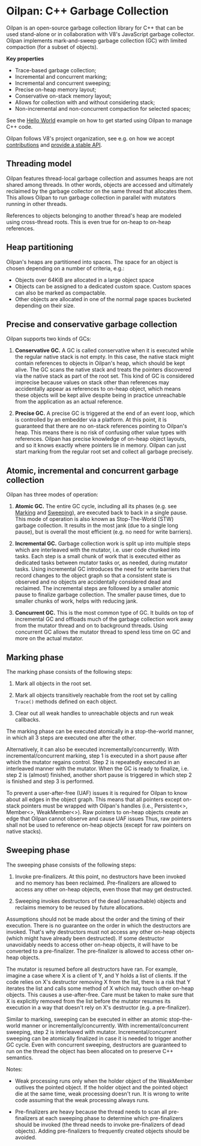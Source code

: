 # Oilpan: C++ Garbage Collection

Oilpan is an open-source garbage collection library for C++ that can be used stand-alone or in collaboration with V8's JavaScript garbage collector.
Oilpan implements mark-and-sweep garbage collection (GC) with limited compaction (for a subset of objects).

**Key properties**

- Trace-based garbage collection;
- Incremental and concurrent marking;
- Incremental and concurrent sweeping;
- Precise on-heap memory layout;
- Conservative on-stack memory layout;
- Allows for collection with and without considering stack;
- Non-incremental and non-concurrent compaction for selected spaces;

See the [Hello World](https://chromium.googlesource.com/v8/v8/+/main/samples/cppgc/hello-world.cc) example on how to get started using Oilpan to manage C++ code.

Oilpan follows V8's project organization, see e.g. on how we accept [contributions](https://v8.dev/docs/contribute) and [provide a stable API](https://v8.dev/docs/api).

## Threading model

Oilpan features thread-local garbage collection and assumes heaps are not shared among threads.
In other words, objects are accessed and ultimately reclaimed by the garbage collector on the same thread that allocates them.
This allows Oilpan to run garbage collection in parallel with mutators running in other threads.

References to objects belonging to another thread's heap are modeled using cross-thread roots.
This is even true for on-heap to on-heap references.

## Heap partitioning

Oilpan's heaps are partitioned into spaces.
The space for an object is chosen depending on a number of criteria, e.g.:

- Objects over 64KiB are allocated in a large object space
- Objects can be assigned to a dedicated custom space.
  Custom spaces can also be marked as compactable.
- Other objects are allocated in one of the normal page spaces bucketed depending on their size.

## Precise and conservative garbage collection

Oilpan supports two kinds of GCs:

1. **Conservative GC.**
A GC is called conservative when it is executed while the regular native stack is not empty.
In this case, the native stack might contain references to objects in Oilpan's heap, which should be kept alive.
The GC scans the native stack and treats the pointers discovered via the native stack as part of the root set.
This kind of GC is considered imprecise because values on stack other than references may accidentally appear as references to on-heap object, which means these objects will be kept alive despite being in practice unreachable from the application as an actual reference.

2. **Precise GC.**
A precise GC is triggered at the end of an event loop, which is controlled by an embedder via a platform.
At this point, it is guaranteed that there are no on-stack references pointing to Oilpan's heap.
This means there is no risk of confusing other value types with references.
Oilpan has precise knowledge of on-heap object layouts, and so it knows exactly where pointers lie in memory.
Oilpan can just start marking from the regular root set and collect all garbage precisely.

## Atomic, incremental and concurrent garbage collection

Oilpan has three modes of operation:

1. **Atomic GC.**
The entire GC cycle, including all its phases (e.g. see [Marking](#Marking-phase) and [Sweeping](#Sweeping-phase)), are executed back to back in a single pause.
This mode of operation is also known as Stop-The-World (STW) garbage collection.
It results in the most jank (due to a single long pause), but is overall the most efficient (e.g. no need for write barriers).

2. **Incremental GC.**
Garbage collection work is split up into multiple steps which are interleaved with the mutator, i.e. user code chunked into tasks.
Each step is a small chunk of work that is executed either as dedicated tasks between mutator tasks or, as needed, during mutator tasks.
Using incremental GC introduces the need for write barriers that record changes to the object graph so that a consistent state is observed and no objects are accidentally considered dead and reclaimed.
The incremental steps are followed by a smaller atomic pause to finalize garbage collection.
The smaller pause times, due to smaller chunks of work, helps with reducing jank.

3. **Concurrent GC.**
This is the most common type of GC.
It builds on top of incremental GC and offloads much of the garbage collection work away from the mutator thread and on to background threads.
Using concurrent GC allows the mutator thread to spend less time on GC and more on the actual mutator.

## Marking phase

The marking phase consists of the following steps:

1. Mark all objects in the root set.

2. Mark all objects transitively reachable from the root set by calling `Trace()` methods defined on each object.

3. Clear out all weak handles to unreachable objects and run weak callbacks.

The marking phase can be executed atomically in a stop-the-world manner, in which all 3 steps are executed one after the other.

Alternatively, it can also be executed incrementally/concurrently.
With incremental/concurrent marking, step 1 is executed in a short pause after which the mutator regains control.
Step 2 is repeatedly executed in an interleaved manner with the mutator.
When the GC is ready to finalize, i.e. step 2 is (almost) finished, another short pause is triggered in which step 2 is finished and step 3 is performed.

To prevent a user-after-free (UAF) issues it is required for Oilpan to know about all edges in the object graph.
This means that all pointers except on-stack pointers must be wrapped with Oilpan's handles (i.e., Persistent<>, Member<>, WeakMember<>).
Raw pointers to on-heap objects create an edge that Oilpan cannot observe and cause UAF issues
Thus, raw pointers shall not be used to reference on-heap objects (except for raw pointers on native stacks).

## Sweeping phase

The sweeping phase consists of the following steps:

1. Invoke pre-finalizers.
At this point, no destructors have been invoked and no memory has been reclaimed.
Pre-finalizers are allowed to access any other on-heap objects, even those that may get destructed.

2. Sweeping invokes destructors of the dead (unreachable) objects and reclaims memory to be reused by future allocations.

Assumptions should not be made about the order and the timing of their execution.
There is no guarantee on the order in which the destructors are invoked.
That's why destructors must not access any other on-heap objects (which might have already been destructed).
If some destructor unavoidably needs to access other on-heap objects, it will have to be converted to a pre-finalizer.
The pre-finalizer is allowed to access other on-heap objects.

The mutator is resumed before all destructors have ran.
For example, imagine a case where X is a client of Y, and Y holds a list of clients.
If the code relies on X's destructor removing X from the list, there is a risk that Y iterates the list and calls some method of X which may touch other on-heap objects.
This causes a use-after-free.
Care must be taken to make sure that X is explicitly removed from the list before the mutator resumes its execution in a way that doesn't rely on X's destructor (e.g. a pre-finalizer).

Similar to marking, sweeping can be executed in either an atomic stop-the-world manner or incrementally/concurrently.
With incremental/concurrent sweeping, step 2 is interleaved with mutator.
Incremental/concurrent sweeping can be atomically finalized in case it is needed to trigger another GC cycle.
Even with concurrent sweeping, destructors are guaranteed to run on the thread the object has been allocated on to preserve C++ semantics.

Notes:

* Weak processing runs only when the holder object of the WeakMember outlives the pointed object.
If the holder object and the pointed object die at the same time, weak processing doesn't run.
It is wrong to write code assuming that the weak processing always runs.

* Pre-finalizers are heavy because the thread needs to scan all pre-finalizers at each sweeping phase to determine which pre-finalizers should be invoked (the thread needs to invoke pre-finalizers of dead objects).
Adding pre-finalizers to frequently created objects should be avoided.
